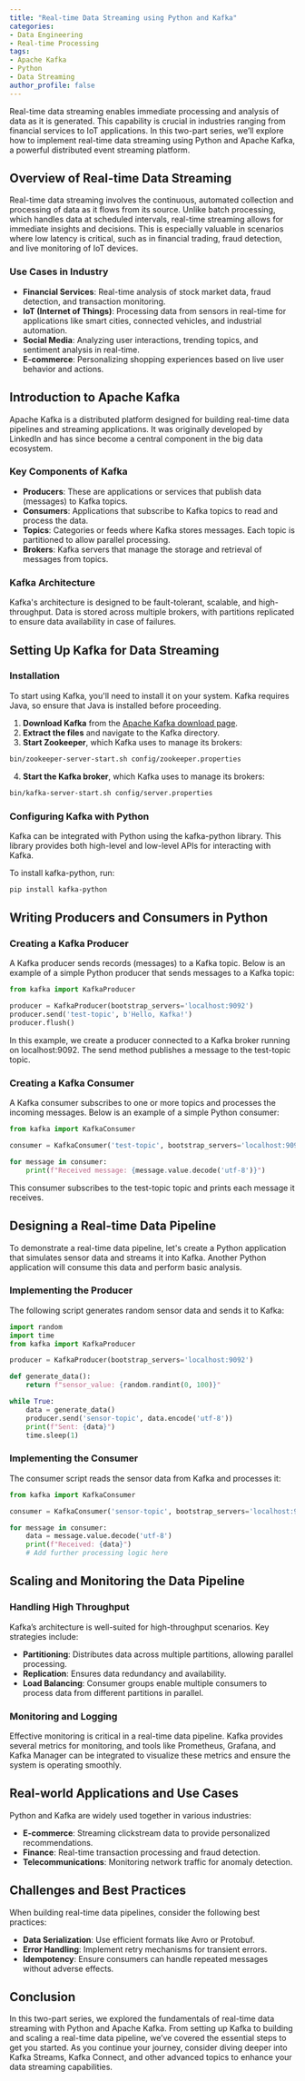 ```yaml
---
title: "Real-time Data Streaming using Python and Kafka"
categories:
- Data Engineering
- Real-time Processing
tags:
- Apache Kafka
- Python
- Data Streaming
author_profile: false
---
```


Real-time data streaming enables immediate processing and analysis of data as it is generated. This capability is crucial in industries ranging from financial services to IoT applications. In this two-part series, we’ll explore how to implement real-time data streaming using Python and Apache Kafka, a powerful distributed event streaming platform.

## Overview of Real-time Data Streaming

Real-time data streaming involves the continuous, automated collection and processing of data as it flows from its source. Unlike batch processing, which handles data at scheduled intervals, real-time streaming allows for immediate insights and decisions. This is especially valuable in scenarios where low latency is critical, such as in financial trading, fraud detection, and live monitoring of IoT devices.

### Use Cases in Industry

- **Financial Services**: Real-time analysis of stock market data, fraud detection, and transaction monitoring.
- **IoT (Internet of Things)**: Processing data from sensors in real-time for applications like smart cities, connected vehicles, and industrial automation.
- **Social Media**: Analyzing user interactions, trending topics, and sentiment analysis in real-time.
- **E-commerce**: Personalizing shopping experiences based on live user behavior and actions.

## Introduction to Apache Kafka

Apache Kafka is a distributed platform designed for building real-time data pipelines and streaming applications. It was originally developed by LinkedIn and has since become a central component in the big data ecosystem.

### Key Components of Kafka

- **Producers**: These are applications or services that publish data (messages) to Kafka topics.
- **Consumers**: Applications that subscribe to Kafka topics to read and process the data.
- **Topics**: Categories or feeds where Kafka stores messages. Each topic is partitioned to allow parallel processing.
- **Brokers**: Kafka servers that manage the storage and retrieval of messages from topics.

### Kafka Architecture

Kafka's architecture is designed to be fault-tolerant, scalable, and high-throughput. Data is stored across multiple brokers, with partitions replicated to ensure data availability in case of failures.

## Setting Up Kafka for Data Streaming

### Installation

To start using Kafka, you'll need to install it on your system. Kafka requires Java, so ensure that Java is installed before proceeding.

1. **Download Kafka** from the [Apache Kafka download page](https://kafka.apache.org/downloads).
2. **Extract the files** and navigate to the Kafka directory.
3. **Start Zookeeper**, which Kafka uses to manage its brokers:

```bash
bin/zookeeper-server-start.sh config/zookeeper.properties
```

4. **Start the Kafka broker**, which Kafka uses to manage its brokers:

```bash
bin/kafka-server-start.sh config/server.properties
```

### Configuring Kafka with Python

Kafka can be integrated with Python using the kafka-python library. This library provides both high-level and low-level APIs for interacting with Kafka.

To install kafka-python, run:

```bash
pip install kafka-python
```

## Writing Producers and Consumers in Python

### Creating a Kafka Producer

A Kafka producer sends records (messages) to a Kafka topic. Below is an example of a simple Python producer that sends messages to a Kafka topic:

```python
from kafka import KafkaProducer

producer = KafkaProducer(bootstrap_servers='localhost:9092')
producer.send('test-topic', b'Hello, Kafka!')
producer.flush()
```

In this example, we create a producer connected to a Kafka broker running on localhost:9092. The send method publishes a message to the test-topic topic.

### Creating a Kafka Consumer

A Kafka consumer subscribes to one or more topics and processes the incoming messages. Below is an example of a simple Python consumer:

```python
from kafka import KafkaConsumer

consumer = KafkaConsumer('test-topic', bootstrap_servers='localhost:9092')

for message in consumer:
    print(f"Received message: {message.value.decode('utf-8')}")
```

This consumer subscribes to the test-topic topic and prints each message it receives.

## Designing a Real-time Data Pipeline

To demonstrate a real-time data pipeline, let's create a Python application that simulates sensor data and streams it into Kafka. Another Python application will consume this data and perform basic analysis.

### Implementing the Producer

The following script generates random sensor data and sends it to Kafka:

```python
import random
import time
from kafka import KafkaProducer

producer = KafkaProducer(bootstrap_servers='localhost:9092')

def generate_data():
    return f"sensor_value: {random.randint(0, 100)}"

while True:
    data = generate_data()
    producer.send('sensor-topic', data.encode('utf-8'))
    print(f"Sent: {data}")
    time.sleep(1)
```

### Implementing the Consumer

The consumer script reads the sensor data from Kafka and processes it:

```python
from kafka import KafkaConsumer

consumer = KafkaConsumer('sensor-topic', bootstrap_servers='localhost:9092')

for message in consumer:
    data = message.value.decode('utf-8')
    print(f"Received: {data}")
    # Add further processing logic here
```

## Scaling and Monitoring the Data Pipeline

### Handling High Throughput

Kafka’s architecture is well-suited for high-throughput scenarios. Key strategies include:

- **Partitioning**: Distributes data across multiple partitions, allowing parallel processing.
- **Replication**: Ensures data redundancy and availability.
- **Load Balancing**: Consumer groups enable multiple consumers to process data from different partitions in parallel.

### Monitoring and Logging

Effective monitoring is critical in a real-time data pipeline. Kafka provides several metrics for monitoring, and tools like Prometheus, Grafana, and Kafka Manager can be integrated to visualize these metrics and ensure the system is operating smoothly.

## Real-world Applications and Use Cases

Python and Kafka are widely used together in various industries:

- **E-commerce**: Streaming clickstream data to provide personalized recommendations.
- **Finance**: Real-time transaction processing and fraud detection.
- **Telecommunications**: Monitoring network traffic for anomaly detection.

## Challenges and Best Practices

When building real-time data pipelines, consider the following best practices:

- **Data Serialization**: Use efficient formats like Avro or Protobuf.
- **Error Handling**: Implement retry mechanisms for transient errors.
- **Idempotency**: Ensure consumers can handle repeated messages without adverse effects.

## Conclusion

In this two-part series, we explored the fundamentals of real-time data streaming with Python and Apache Kafka. From setting up Kafka to building and scaling a real-time data pipeline, we’ve covered the essential steps to get you started. As you continue your journey, consider diving deeper into Kafka Streams, Kafka Connect, and other advanced topics to enhance your data streaming capabilities.
